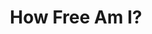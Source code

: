 ---
layout: post
type: episode
title: How Free Am I?
epnumber: 11
section: 0
description: Today we discuss the concept of freedom, including questions around self-awareness vs. being a product of my environment, autonomy vs. being parented by the state, representative vs. direct democracy, epistemic vs. ontological uncertainty, etc.
image: /images/banners/ep11banner.jpg
audio: Ep-11-How-Free-Am-I-en0t1s
video: Ep11-How-Free-Am-I
transcript: 0
speakers: [William Blacoe, Steven Guscott]
categories: [freedom, control, autonomy]
tags: []
comments: true
---